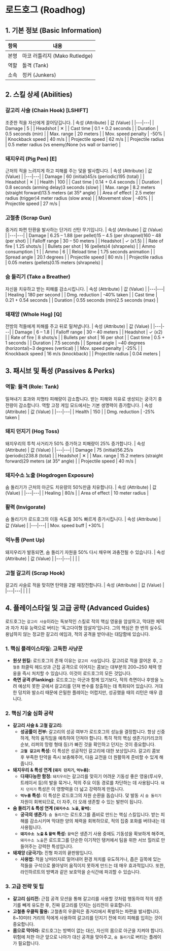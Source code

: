 # 로드호그 (Roadhog)

## 1. 기본 정보 (Basic Information)

| 항목 | 내용                          |
| ---- | ----------------------------- |
| 본명 | 마코 러틀리지 (Mako Rutledge) |
| 역할 | 돌격 (Tank)                   |
| 소속 | 정커 (Junkers)                |

## 2. 스킬 상세 (Abilities)

### 갈고리 사슬 (Chain Hook) [LSHIFT]

조준한 적을 자신에게 끌어당깁니다.
| 속성 (Attribute) | 값 (Value) |
|---|---|
| Damage | 5 |
| Headshot | ✕ |
| Cast time | 0.1 + 0.2 seconds |
| Duration | 0.5 seconds (min) |
| Max. range | 20 meters |
| Mov. speed penalty | -50% |
| Knockback speed | 40 m/s |
| Projectile speed | 62 m/s |
| Projectile radius | 0.5 meter radius (vs enemy)None (vs wall or barrier) |

### 돼지우리 (Pig Pen) [E]

근처의 적을 느려지게 하고 피해를 주는 덫을 발사합니다.
| 속성 (Attribute) | 값 (Value) |
|---|---|
| Damage | 60 (initial)45/s (periodic)195 (total) |
| Headshot | ✕ |
| Health | 100 |
| Cast time | 0.14 + 0.4 seconds |
| Duration | 0.8 seconds (arming delay)3 seconds (slow) |
| Max. range | 8.2 meters (straight forward)13.5 meters (at 35° angle) |
| Area of effect | 2.5 meter radius (trigger)4 meter radius (slow area) |
| Movement slow | -40% |
| Projectile speed | 27 m/s |

### 고철총 (Scrap Gun)

중거리 파편 탄환을 발사하는 단거리 산탄 무기입니다.
| 속성 (Attribute) | 값 (Value) |
|---|---|
| Damage | 6.25 – 1.88 (per pellet)15 – 4.5 (per shrapnel)160 – 48 (per shot) |
| Falloff range | 30 – 50 meters |
| Headshot | ✓ (x1.5) |
| Rate of fire | 1.25 shots/s |
| Bullets per shot | 16 (pellets)4 (shrapnels) |
| Ammo consumption | 1 |
| Ammo | 6 |
| Reload time | 1.75 seconds animation |
| Spread angle | 20.1 degrees |
| Projectile speed | 80 m/s |
| Projectile radius | 0.05 meters (pellets)0.15 meters (shrapnels) |

### 숨 돌리기 (Take a Breather)

자신을 치유하고 받는 피해를 감소시킵니다.
| 속성 (Attribute) | 값 (Value) |
|---|---|
| Healing | 180 per second |
| Dmg. reduction | -40% taken |
| Cast time | 0.21 + 0.54 seconds |
| Duration | 0.55 seconds (min)2.5 seconds (max) |

### 돼재앙 (Whole Hog) [Q]

전방의 적들에게 피해를 주고 뒤로 밀쳐냅니다.
| 속성 (Attribute) | 값 (Value) |
|---|---|
| Damage | 6 – 1.8 |
| Falloff range | 30 – 40 meters |
| Headshot | ✓ (x2) |
| Rate of fire | 8 shots/s |
| Bullets per shot | 16 per shot |
| Cast time | 0.5 + 1 seconds |
| Duration | 7.5 seconds |
| Spread angle | ~40 degrees (horizontal)~3 degrees (vertical) |
| Mov. speed penalty | -25% |
| Knockback speed | 16 m/s (knockback) |
| Projectile radius | 0.04 meters |

## 3. 패시브 및 특성 (Passives & Perks)

### 역할: 돌격 (Role: Tank)

밀쳐내기 효과와 치명타 피해량이 감소합니다. 받는 피해와 치유로 생성되는 궁극기 충전량이 감소합니다. 역할 고정 게임 모드에서는 기본 생명력이 증가합니다.
| 속성 (Attribute) | 값 (Value) |
|---|---|
| Health | 150 |
| Dmg. reduction | -25% taken |

### 돼지 던지기 (Hog Toss)

돼지우리의 투척 사거리가 50% 증가하고 피해량이 25% 증가합니다.
| 속성 (Attribute) | 값 (Value) |
|---|---|
| Damage | 75 (initial)56.25/s (periodic)238.8 (total) |
| Headshot | ✕ |
| Max. range | 15.2 meters (straight forward)29 meters (at 35° angle) |
| Projectile speed | 40 m/s |

### 돼지수소 노출 (Hogdrogen Exposure)

숨 돌리기가 근처의 아군도 치유량의 50%만큼 치유합니다.
| 속성 (Attribute) | 값 (Value) |
|---|---|
| Healing | 80/s |
| Area of effect | 10 meter radius |

### 활력 (Invigorate)

숨 돌리기가 로드호그의 이동 속도를 30% 빠르게 증가시킵니다.
| 속성 (Attribute) | 값 (Value) |
|---|---|
| Mov. speed buff | +30% |

### 억누름 (Pent Up)

돼지우리가 발동되면, 숨 돌리기 자원을 50% 다시 채우며 과충전될 수 있습니다.
| 속성 (Attribute) | 값 (Value) |
|---|---|
| | |

### 고철 갈고리 (Scrap Hook)

갈고리 사슬로 적을 맞히면 탄약을 2발 재장전합니다.
| 속성 (Attribute) | 값 (Value) |
|---|---|
| | |

## 4. 플레이스타일 및 고급 공략 (Advanced Guides)

로드호그는 `갈고리 사슬`이라는 독보적인 스킬로 적의 핵심 영웅을 암살하고, 막대한 체력과 자가 치유 능력으로 버티는 '독고다이형 암살자'입니다. 그의 핵심은 한 번의 실수도 용납하지 않는 정교한 갈고리 에임과, 적의 공격을 받아내는 대담함에 있습니다.

### **1. 핵심 플레이스타일: 고독한 사냥꾼**

- **원샷 원킬:** 로드호그의 존재 이유는 `갈고리 사슬`입니다. 갈고리로 적을 끌어온 후, `고철총` 좌클릭 헤드샷과 근접 공격으로 이어지는 콤보는 대부분의 200~250 체력 영웅을 즉시 처치할 수 있습니다. 이것이 로드호그의 모든 것입니다.
- **측면 공격 (Flanking):** 로드호그는 아군과 함께 있기보다, 적의 측면이나 후방을 노려 예상치 못한 곳에서 갈고리를 던져 변수를 창출하는 데 특화되어 있습니다. 거대한 덩치와 발소리 때문에 은밀한 플레이는 어렵지만, 성공했을 때의 리턴은 매우 큽니다.

### **2. 핵심 기술 심화 공략**

- **갈고리 사슬 & 고철 갈고리:**
  - **성공률이 전부:** 갈고리의 성공 여부가 로드호그의 성능을 결정합니다. 항상 신중하게, 적의 움직임을 예측하여 던져야 합니다. 특히 적의 핵심 생존기(키리코의 순보, 리퍼의 망령 형태 등)가 빠진 것을 확인하고 던지는 것이 중요합니다.
  - **`고철 갈고리` 특성:** 이 특성은 성공적인 갈고리에 대한 보상입니다. 갈고리 콤보 후 부족한 탄약을 즉시 보충해주어, 다음 교전을 더 원활하게 준비할 수 있게 해줍니다.
- **돼지우리 & 특성 연계 (`돼지 던지기`, `억누름`):**
  - **다재다능한 함정:** `돼지우리`는 갈고리를 맞히기 어려운 기동성 좋은 영웅(루시우, 트레이서 등)의 발을 묶거나, 적의 주요 이동 경로를 차단하는 데 사용됩니다. `돼지 던지기` 특성은 이 영향력을 더 넓고 강력하게 만듭니다.
  - **`억누름` 특성:** 이 특성은 로드호그의 자원 순환을 돕습니다. 덫 발동 시 `숨 돌리기` 자원이 회복되므로, 더 자주, 더 오래 생존할 수 있는 발판이 됩니다.
- **숨 돌리기 & 특성 연계 (`돼지수소 노출`, `활력`):**
  - **궁극의 생존기:** `숨 돌리기`는 로드호그를 좀비로 만드는 핵심 스킬입니다. 받는 피해를 감소시키며 막대한 양의 체력을 회복하므로, 적의 집중 포화를 버텨내는 데 사용됩니다.
  - **`돼지수소 노출` & `활력` 특성:** `활력`은 생존기 사용 중에도 기동성을 확보하게 해주며, `돼지수소 노출`은 로드호그를 단순한 이기적인 탱커에서 팀을 위한 서브 힐러로 만들어주는 강력한 특성입니다.
- **돼재앙 (궁극기):** 진형 파괴의 끝판왕입니다.
  - **사용법:** 적을 낭떠러지로 밀어내어 환경 처치를 유도하거나, 좁은 길목에 있는 적들을 구석으로 몰아넣어 움직이지 못하게 만드는 데 매우 효과적입니다. 또한, 라인하르트의 방벽과 같은 보호막을 순식간에 파괴할 수 있습니다.

### **3. 고급 전략 및 팁**

- **갈고리 심리전:** 근접 공격 모션을 통해 갈고리를 사용할 것처럼 행동하여 적의 생존기를 빼게 유도한 후, 진짜 갈고리를 던지는 심리전이 유효합니다.
- **고철총 우클릭 활용:** 고철총의 우클릭은 중거리에서 폭발하는 파편을 발사합니다. 8~10미터 거리의 적에게 사용하여 갈고리를 던지기 전에 미리 피해를 입히는 것이 중요합니다.
- **몸으로 막아라:** 로드호그는 방벽이 없는 대신, 자신의 몸으로 아군을 지켜야 합니다. 위험에 처한 아군 앞으로 나아가 대신 공격을 맞아주고, `숨 돌리기`로 버티는 플레이가 필요합니다.
